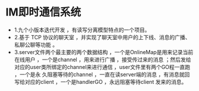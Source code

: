 # IM即时通信系统
- 1.九个小版本迭代开发 ，有读写分离模型特点的一个项目。
- 2.基于 TCP 协议的聊天室 ，并实现了聊天室中用户的上下线、消息的广播、私聊公聊等功能 。
- 3.server文件两个最主要的两个数据结构 ，一个是OnlineMap是用来记录当前在线用户 ，一个是channel ，用来进行广播 ，接受传过来的消息 ；然后发给对应的user类所绑定的channel来进行通信 ，user文件里有两个GO程一直跑 ，一个是永
久阻塞等待的channel ，一直在读server端的消息 ，有消息就回写给对应的client ，一个是handlerGO ，永远阻塞等待client
发来的消息。
